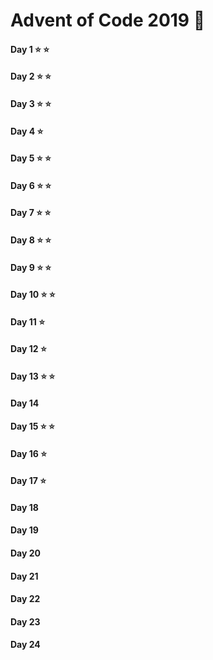 # Advent of Code 2019 :christmas_tree:

#### Day 1  :star: :star:
#### Day 2  :star: :star:
#### Day 3 :star: :star:
#### Day 4 :star:
#### Day 5 :star: :star:
#### Day 6 :star: :star:
#### Day 7 :star: :star:
#### Day 8 :star: :star:
#### Day 9 :star: :star:
#### Day 10 :star: :star:
#### Day 11 :star: 
#### Day 12 :star: 
#### Day 13 :star: :star:
#### Day 14
#### Day 15 :star: :star:
#### Day 16 :star:
#### Day 17 :star:
#### Day 18
#### Day 19
#### Day 20
#### Day 21
#### Day 22
#### Day 23
#### Day 24
